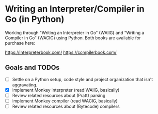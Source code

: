 # Writing an Interpreter/Compiler in Go (in Python)

Working through "Writing an Interpreter in Go" (WAIIG) and "Writing a Compiler in Go" (WACIG) using Python. Both books are available for purchase here:

https://interpreterbook.com/
https://compilerbook.com/

## Goals and TODOs

- [ ] Settle on a Python setup, code style and project organization that isn't aggravating.
- [x] Implement Monkey interpreter (read WAIIG, basically)
- [ ] Review related resources about (Pratt) parsing 
- [ ] Implement Monkey compiler (read WACIG, basically)
- [ ] Review related resources about (Bytecode) compilers
